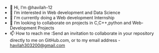 - 👋 Hi, I’m @havilah-12
- 👀 I’m interested in Web development and Data Science
- 🌱 I'm currently doing a Web development Internship
- 💞️ I’m looking to collaborate on projects in C,C++,python and Web-Development Projects
- 📫 How to reach me :Send an invitation to collaborate in your repository directly to me  on GitHub.com, or to my  email address - havilah303200@gmail.com


<!---
havilah-12/havilah-12 is a ✨ special ✨ repository because its `README.md` (this file) appears on your GitHub profile.
You can click the Preview link to take a look at your changes.
--->
